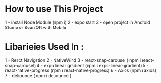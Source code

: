 # How to use This Project 
1 - install Node Module (npm i)
2 - expo start 
3 - open project in Android Studio or Scan QR with Mobile



# Libarieies Used In :
1 - React Navigation
2 - NativeWind
3 - react-snap-carousel ( npm i react-snap-carousel)
4 - expo linear gradient (npm i expo-linear-gradient)
5 - react-native-progress (npm i react-native-progress)
6 - Axios (npm i axios)
7 - debounce ( npm i debounce )
